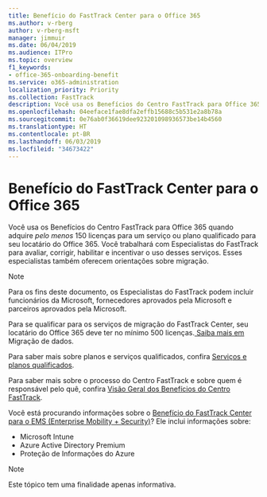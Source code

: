 ```yaml
---
title: Benefício do FastTrack Center para o Office 365
ms.author: v-rberg
author: v-rberg-msft
manager: jimmuir
ms.date: 06/04/2019
ms.audience: ITPro
ms.topic: overview
f1_keywords:
- office-365-onboarding-benefit
ms.service: o365-administration
localization_priority: Priority
ms.collection: FastTrack
description: Você usa os Benefícios do Centro FastTrack para Office 365 quando adquire pelo menos 150 licenças para um serviço ou plano qualificado para seu locatário do Office 365. Você trabalhará com Especialistas do FastTrack para avaliar, corrigir, habilitar e incentivar o uso desses serviços. Esses especialistas também oferecem orientações sobre migração.
ms.openlocfilehash: 04eeface1fae8dfa2effb15688c5b531e2a8b78a
ms.sourcegitcommit: 0e76ab0f36619dee923201098936573be14b4560
ms.translationtype: HT
ms.contentlocale: pt-BR
ms.lasthandoff: 06/03/2019
ms.locfileid: "34673422"
---
```

# <a name="fasttrack-center-benefit-for-office-365"></a>Benefício do FastTrack Center para o Office 365

Você usa os Benefícios do Centro FastTrack para Office 365 quando adquire *pelo menos* 150 licenças para um serviço ou plano qualificado para seu locatário do Office 365. Você trabalhará com Especialistas do FastTrack para avaliar, corrigir, habilitar e incentivar o uso desses serviços. Esses especialistas também oferecem orientações sobre migração. 
  
> [!NOTE]
> Para os fins deste documento, os Especialistas do FastTrack podem incluir funcionários da Microsoft, fornecedores aprovados pela Microsoft e parceiros aprovados pela Microsoft. 
  
Para se qualificar para os serviços de migração do FastTrack Center, seu locatário do Office 365 deve ter no mínimo 500 licenças.[ Saiba mais em ](O365-data-migration.md)Migração de dados.
  
Para saber mais sobre planos e serviços qualificados, confira [Serviços e planos qualificados](M365-eligible-services-and-plans.md).
  
Para saber mais sobre o processo do Centro FastTrack e sobre quem é responsável pelo quê, confira [Visão Geral dos Benefícios do Centro FastTrack](O365-fasttrack-benefit-overview.md).
  
Você está procurando informações sobre o [Benefício do FastTrack Center para o EMS (Enterprise Mobility + Security)](EMS-fasttrack-benefit-for-EMS.md)? Ele inclui informações sobre:
  
- Microsoft Intune    
- Azure Active Directory Premium 
- Proteção de Informações do Azure
    
> [!NOTE]
> Este tópico tem uma finalidade apenas informativa. 

